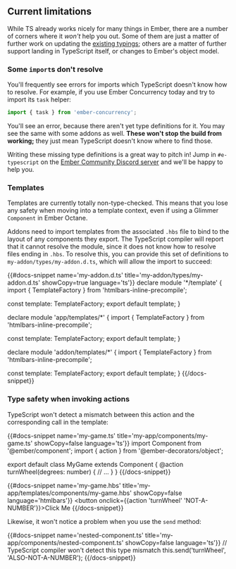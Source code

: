 ## Current limitations

While TS already works nicely for many things in Ember, there are a number of corners where it _won't_ help you out. Some of them are just a matter of further work on updating the [existing typings]; others are a matter of further support landing in TypeScript itself, or changes to Ember's object model.

[existing typings]: https://github.com/DefinitelyTyped/DefinitelyTyped/tree/master/types/ember

### Some `import`s don't resolve

You'll frequently see errors for imports which TypeScript doesn't know how to resolve. For example, if you use Ember Concurrency today and try to import its `task` helper:

```typescript
import { task } from 'ember-concurrency';
```

You'll see an error, because there aren't yet type definitions for it. You may see the same with some addons as well. **These won't stop the build from working;** they just mean TypeScript doesn't know where to find those.

Writing these missing type definitions is a great way to pitch in! Jump in `#e-typescript` on the [Ember Community Discord server](https://discord.gg/zT3asNS) and we'll be happy to help you.

### Templates

Templates are currently totally non-type-checked. This means that you lose any safety when moving into a template context, even if using a Glimmer `Component` in Ember Octane.

Addons need to import templates from the associated `.hbs` file to bind to the layout of any components they export. The TypeScript compiler will report that it cannot resolve the module, since it does not know how to resolve files ending in `.hbs`. To resolve this, you can provide this set of definitions to `my-addon/types/my-addon.d.ts`, which will allow the import to succeed:

{{#docs-snippet name='my-addon.d.ts' title='my-addon/types/my-addon.d.ts' showCopy=true language='ts'}}
declare module '*/template' {
  import { TemplateFactory } from 'htmlbars-inline-precompile';

  const template: TemplateFactory;
  export default template;
}

declare module 'app/templates/*' {
  import { TemplateFactory } from 'htmlbars-inline-precompile';

  const template: TemplateFactory;
  export default template;
}

declare module 'addon/templates/*' {
  import { TemplateFactory } from 'htmlbars-inline-precompile';

  const template: TemplateFactory;
  export default template;
}
{{/docs-snippet}}

### Type safety when invoking actions

TypeScript won't detect a mismatch between this action and the corresponding call in the template:

{{#docs-snippet name='my-game.ts' title='my-app/components/my-game.ts' showCopy=false language='ts'}}
import Component from '@ember/component';
import { action } from '@ember-decorators/object';

export default class MyGame extends Component {
  @action
  turnWheel(degrees: number) {
    // ...
  }
}
{{/docs-snippet}}

{{#docs-snippet name='my-game.hbs' title='my-app/templates/components/my-game.hbs' showCopy=false language='htmlbars'}}
<button onclick={{action 'turnWheel' 'NOT-A-NUMBER'}}>Click Me</button>
{{/docs-snippet}}

Likewise, it won't notice a problem when you use the `send` method:

{{#docs-snippet name='nested-component.ts' title='my-app/components/nested-component.ts' showCopy=false language='ts'}}
// TypeScript compiler won't detect this type mismatch
this.send('turnWheel', 'ALSO-NOT-A-NUMBER');
{{/docs-snippet}}
